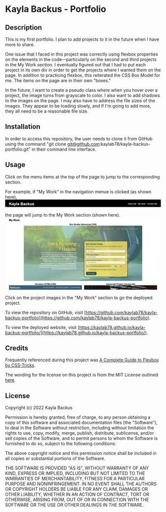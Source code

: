 # Kayla Backus - Portfolio

## Description
This is my first portfolio. I plan to add projects to it in the future when I have more to share.

One issue that I faced in this project was correctly using flexbox properties on the elements in the code—particularly on the second and third projects in the My Work section. I eventually figured out that I had to put each project in its own div in order to get the projects where I wanted them on the page. In addition to practicing flexbox, this reiterated the CSS Box Model for me. The items on the page are in their own "boxes."

In the future, I want to create a pseudo class where when you hover over a project, the image turns from grayscale to color. I also want to add shadows to the images on the page. I may also have to address the file sizes of the images. They appear to be loading slowly, and if I'm going to add more, they all need to be a reasonable file size.

## Installation
In order to access this repository, the user needs to clone it from GitHub using the command "git clone git@github.com:kaylab78/kayla-backus-portfolio.git" in their command line interface.

## Usage
Click on the menu items at the top of the page to jump to the corresponding section.

For example, if "My Work" in the navigation menue is clicked (as shown here),
    ![The navigation bar is black and says "Kayla Backus" on the left side. On the right side of the black bar are the words About Me, My Work, and Contact Me.](assets/images/screenshot-1.png)

the page will jump to the My Work section (shown here).
    ![The webpage says "My Work" at the top. There is a screenshot of a website. The title of the website, "Run Buddy," is listed above the screenshot.](assets/images/screenshot-2.png)

Click on the project images in the "My Work" section to go the deployed project.

To view the repository on GitHub, visit [https://github.com/kaylab78/kayla-backus-portfolio](https://github.com/kaylab78/kayla-backus-portfolio).

To view the deployed website, visit [https://kaylab78.github.io/kayla-backus-portfolio/](https://kaylab78.github.io/kayla-backus-portfolio/).

## Credits
Frequently referenced during this project was [A Complete Guide to Flexbox by CSS-Tricks](https://css-tricks.com/snippets/css/a-guide-to-flexbox/).

The wording for the license on this project is from the MIT License outlined [here](https://choosealicense.com/licenses/mit/).

## License
Copyright (c) 2022 Kayla Backus

Permission is hereby granted, free of charge, to any person obtaining a copy of this software and associated documentation files (the "Software"), to deal in the Software without restriction, including without limitation the rights to use, copy, modify, merge, publish, distribute, sublicense, and/or sell copies of the Software, and to permit persons to whom the Software is furnished to do so, subject to the following conditions:

The above copyright notice and this permission notice shall be included in all copies or substantial portions of the Software.

THE SOFTWARE IS PROVIDED "AS IS", WITHOUT WARRANTY OF ANY KIND, EXPRESS OR IMPLIED, INCLUDING BUT NOT LIMITED TO THE WARRANTIES OF MERCHANTABILITY, FITNESS FOR A PARTICULAR PURPOSE AND NONINFRINGEMENT. IN NO EVENT SHALL THE AUTHORS OR COPYRIGHT HOLDERS BE LIABLE FOR ANY CLAIM, DAMAGES OR OTHER LIABILITY, WHETHER IN AN ACTION OF CONTRACT, TORT OR OTHERWISE, ARISING FROM, OUT OF OR IN CONNECTION WITH THE SOFTWARE OR THE USE OR OTHER DEALINGS IN THE SOFTWARE.